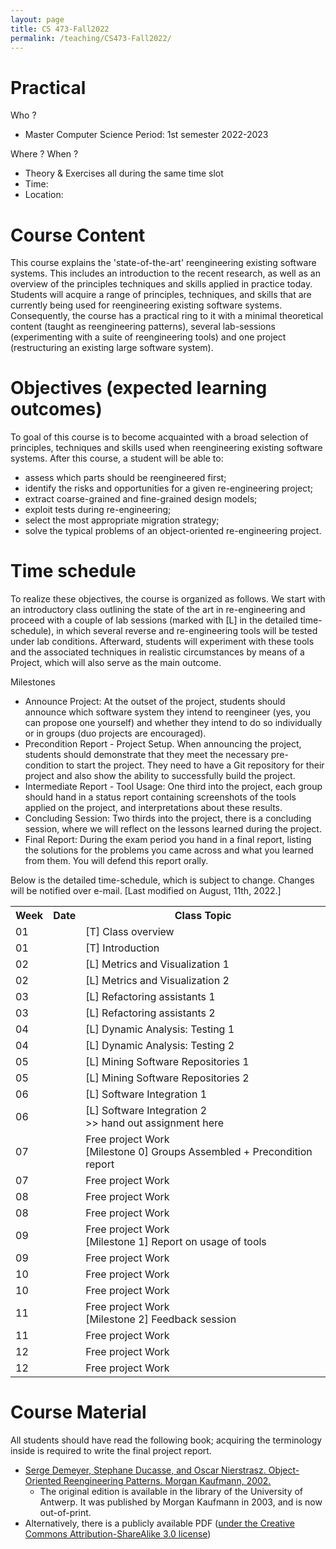 ```yaml
---
layout: page
title: CS 473-Fall2022
permalink: /teaching/CS473-Fall2022/
---
```


Practical
=========
Who ?
* Master Computer Science Period: 1st semester 2022-2023

Where ? When ?
* Theory & Exercises all during the same time slot
* Time: 
* Location: 

Course Content
======
This course explains the 'state-of-the-art' reengineering existing software systems. This includes an introduction to the recent research, as well as an overview of the principles techniques and skills applied in practice today. Students will acquire a range of principles, techniques, and skills that are currently being used for reengineering existing software systems. Consequently, the course has a practical ring to it with a minimal theoretical content (taught as reengineering patterns), several lab-sessions (experimenting with a suite of reengineering tools) and one project (restructuring an existing large software system).


Objectives (expected learning outcomes)
======
To goal of this course is to become acquainted with a broad selection of principles, techniques and skills used when reengineering existing software systems. After this course, a student will be able to:
* assess which parts should be reengineered first;
* identify the risks and opportunities for a given re-engineering project;
* extract coarse-grained and fine-grained design models;
* exploit tests during re-engineering;
* select the most appropriate migration strategy;
* solve the typical problems of an object-oriented re-engineering project.

Time schedule
=======
To realize these objectives, the course is organized as follows. We start with an introductory class outlining the state of the art in re-engineering and proceed with a couple of lab sessions (marked with [L] in the detailed time-schedule), in which several reverse and re-engineering tools will be tested under lab conditions. Afterward, students will experiment with these tools and the associated techniques in realistic circumstances by means of a Project, which will also serve as the main outcome.

Milestones

* Announce Project: At the outset of the project, students should announce which software system they intend to reengineer (yes, you can propose one yourself) and whether they intend to do so individually or in groups (duo projects are encouraged).
* Precondition Report - Project Setup. When announcing the project, students should demonstrate that they meet the necessary pre-condition to start the project. They need to have a Git repository for their project and also show the ability to successfully build the project.
* Intermediate Report - Tool Usage: One third into the project, each group should hand in a status report containing screenshots of the tools applied on the project, and interpretations about these results.
* Concluding Session: Two thirds into the project, there is a concluding session, where we will reflect on the lessons learned during the project.
* Final Report: During the exam period you hand in a final report, listing the solutions for the problems you came across and what you learned from them. You will defend this report orally.

Below is the detailed time-schedule, which is subject to change. Changes will be notified over e-mail. [Last modified on August, 11th, 2022.] 

<table>
<tr>
<th>Week</th><th>Date</th><th>Class Topic</th>
</tr>
<tr>
<td>01</td><td> </td><td>[T] Class overview </td>
</tr>

<tr>
<td>01</td><td> </td><td>[T] Introduction </td>
</tr>

<tr>
<td>02</td><td> </td><td>[L] Metrics and Visualization 1 </td>
</tr>

<tr>
<td>02</td><td> </td><td>[L] Metrics and Visualization 2 </td>
</tr>

<tr>
<td>03</td><td> </td><td>[L] Refactoring assistants 1 </td>
</tr>

<tr>
<td>03</td><td> </td><td>[L] Refactoring assistants 2 </td>
</tr>

<tr>
<td>04</td><td> </td><td>[L] Dynamic Analysis: Testing 1 </td>
</tr>

<tr>
<td>04</td><td> </td><td>[L] Dynamic Analysis: Testing 2 </td>
</tr>

<tr>
<td>05</td><td> </td><td>[L] Mining Software Repositories  1 </td>
</tr>

<tr>
<td>05</td><td> </td><td>[L] Mining Software Repositories 2 </td>
</tr>

<tr>
<td>06</td><td> </td><td>[L] Software Integration  1 </td>
</tr>

<tr>
<td>06</td><td> </td><td>[L] Software Integration 2 <br> >> hand out assignment here </td>
</tr>

<tr>
<td>07</td><td> </td><td>Free project Work<br> [Milestone 0] Groups Assembled + Precondition report </td>
</tr>

<tr>
<td>07</td><td> </td><td>Free project Work</td>
</tr>

<tr>
<td>08</td><td> </td><td>Free project Work</td>
</tr>

<tr>
<td>08</td><td> </td><td>Free project Work</td>
</tr>

<tr>
<td>09</td><td> </td><td>Free project Work <br> [Milestone 1] Report on usage of tools</td>
</tr>

<tr>
<td>09</td><td> </td><td>Free project Work</td>
</tr>

<tr>
<td>10</td><td> </td><td>Free project Work</td>
</tr>

<tr>
<td>10</td><td> </td><td>Free project Work</td>
</tr>

<tr>
<td>11</td><td> </td><td>Free project Work <br> [Milestone 2] Feedback session</td>
</tr>

<tr>
<td>11</td><td> </td><td>Free project Work</td>
</tr>

<tr>
<td>12</td><td> </td><td>Free project Work</td>
</tr>

<tr>
<td>12</td><td> </td><td>Free project Work</td>
</tr>

</table>


Course Material
=======
All students should have read the following book; acquiring the terminology inside is required to write the final project report.
* [Serge Demeyer, Stephane Ducasse, and Oscar Nierstrasz. Object-Oriented Reengineering Patterns. Morgan Kaufmann, 2002.](http://scg.unibe.ch/download/oorp/)
  * The original edition is available in the library of the University of Antwerp. It was published by Morgan Kaufmann in 2003, and is now out-of-print. 
* Alternatively, there is a publicly available PDF ([under the Creative Commons Attribution-ShareAlike 3.0 license](https://creativecommons.org/licenses/by-sa/3.0/))

